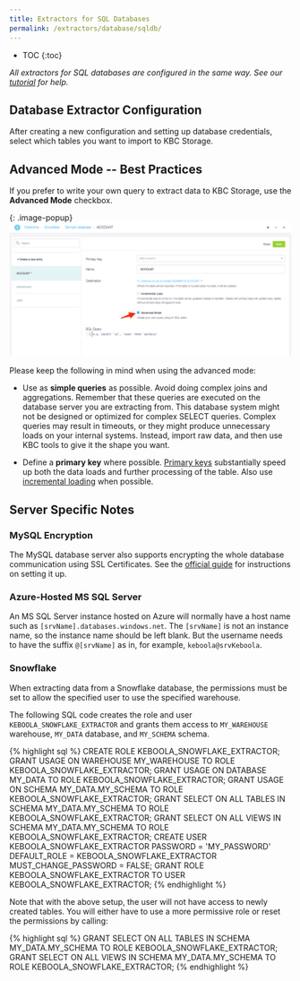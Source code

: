 ```yaml
---
title: Extractors for SQL Databases
permalink: /extractors/database/sqldb/
---
```


* TOC
{:toc}

*All extractors for SQL databases are configured in the same way.*
*See our [tutorial](/tutorial/load/database/) for help.*

## Database Extractor Configuration
After creating a new configuration and setting up database credentials,
select which tables you want to import to KBC Storage.

## Advanced Mode -- Best Practices
If you prefer to write your own query to extract data to KBC Storage, use the **Advanced Mode** checkbox.

{: .image-popup}
![Screenshot - Advanced Mode](/extractors/database/advancedMode.png)

Please keep the following in mind when using the advanced mode:

- Use as **simple queries** as possible. Avoid doing complex joins and aggregations.
Remember that these queries are executed on the database server you are extracting from.
This database system might not be designed or optimized for complex SELECT queries.
Complex queries may result in timeouts, or they might produce unnecessary loads on your internal systems.
Instead, import raw data, and then use KBC tools to give it the shape you want.

- Define a **primary key** where possible. [Primary keys](/storage/tables/#primary-keys-and-indexes) substantially
speed up both the data loads and further processing of the table. Also
use [incremental loading](/storage/tables/#incremental-loading) when possible.

## Server Specific Notes

### MySQL Encryption
The MySQL database server also supports encrypting the whole database communication using SSL Certificates. See the
[official guide](http://dev.mysql.com/doc/refman/5.7/en/creating-ssl-files-using-openssl.html) for instructions on setting it up.

### Azure-Hosted MS SQL Server
An MS SQL Server instance hosted on Azure will normally have a host name such as `[srvName].databases.windows.net`.
The `[srvName]` is not an instance name, so the instance name should be left blank.
But the username needs to have the suffix `@[srvName]` as in, for example, `keboola@srvKeboola`.

### Snowflake
When extracting data from a Snowflake database, the permissions must be set to allow the
specified user to use the specified warehouse.

The following SQL code creates the role and user `KEBOOLA_SNOWFLAKE_EXTRACTOR` and grants them access
to `MY_WAREHOUSE` warehouse, `MY_DATA` database, and `MY_SCHEMA` schema.

{% highlight sql %}
CREATE ROLE KEBOOLA_SNOWFLAKE_EXTRACTOR;
GRANT USAGE ON WAREHOUSE MY_WAREHOUSE TO ROLE KEBOOLA_SNOWFLAKE_EXTRACTOR;
GRANT USAGE ON DATABASE MY_DATA TO ROLE KEBOOLA_SNOWFLAKE_EXTRACTOR;
GRANT USAGE ON SCHEMA MY_DATA.MY_SCHEMA TO ROLE KEBOOLA_SNOWFLAKE_EXTRACTOR;
GRANT SELECT ON ALL TABLES IN SCHEMA MY_DATA.MY_SCHEMA TO ROLE KEBOOLA_SNOWFLAKE_EXTRACTOR;
GRANT SELECT ON ALL VIEWS IN SCHEMA MY_DATA.MY_SCHEMA TO ROLE KEBOOLA_SNOWFLAKE_EXTRACTOR;
CREATE USER KEBOOLA_SNOWFLAKE_EXTRACTOR PASSWORD = 'MY_PASSWORD' DEFAULT_ROLE = KEBOOLA_SNOWFLAKE_EXTRACTOR MUST_CHANGE_PASSWORD = FALSE;
GRANT ROLE KEBOOLA_SNOWFLAKE_EXTRACTOR TO USER KEBOOLA_SNOWFLAKE_EXTRACTOR;
{% endhighlight %}

Note that with the above setup, the user will not have access to newly created tables.
You will either have to use a more permissive role or reset the permissions by calling:

{% highlight sql %}
GRANT SELECT ON ALL TABLES IN SCHEMA MY_DATA.MY_SCHEMA TO ROLE KEBOOLA_SNOWFLAKE_EXTRACTOR;
GRANT SELECT ON ALL VIEWS IN SCHEMA MY_DATA.MY_SCHEMA TO ROLE KEBOOLA_SNOWFLAKE_EXTRACTOR;
{% endhighlight %}
